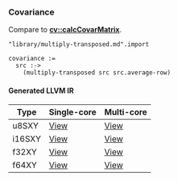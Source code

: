 ### Covariance
Compare to **[cv::calcCovarMatrix](http://docs.opencv.org/modules/core/doc/operations_on_arrays.html#calccovarmatrix)**.

    "library/multiply-transposed.md".import

    covariance :=
      src :->
        (multiply-transposed src src.average-row)

#### Generated LLVM IR
| Type   | Single-core | Multi-core |
|--------|-------------|------------|
| u8SXY  | [View](https://raw.githubusercontent.com/biometrics/likely/gh-pages/ir/benchmarks/covariance_f32X_u8SXY.ll)  | [View](https://raw.githubusercontent.com/biometrics/likely/gh-pages/ir/benchmarks/covariance_f32X_u8SXY_m.ll)  |
| i16SXY | [View](https://raw.githubusercontent.com/biometrics/likely/gh-pages/ir/benchmarks/covariance_f32X_i16SXY.ll) | [View](https://raw.githubusercontent.com/biometrics/likely/gh-pages/ir/benchmarks/covariance_f32X_i16SXY_m.ll) |
| f32XY  | [View](https://raw.githubusercontent.com/biometrics/likely/gh-pages/ir/benchmarks/covariance_f32X_f32XY.ll)  | [View](https://raw.githubusercontent.com/biometrics/likely/gh-pages/ir/benchmarks/covariance_f32X_f32XY_m.ll)  |
| f64XY  | [View](https://raw.githubusercontent.com/biometrics/likely/gh-pages/ir/benchmarks/covariance_f64X_f64XY.ll)  | [View](https://raw.githubusercontent.com/biometrics/likely/gh-pages/ir/benchmarks/covariance_f64X_f64XY_m.ll)  |
